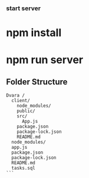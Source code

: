 ### start server

# npm install 

# npm run server

## Folder Structure
````
Dvara /
  client/
    node_modules/
    public/
    src/
      App.js
    package.json
    package-lock.json
    README.md
  node_modules/
  app.js
  package.json
  package-lock.json
  README.md
  tasks.sql
```